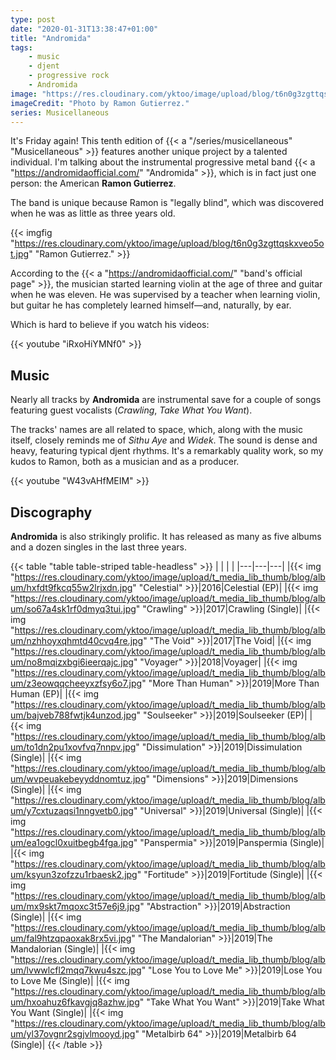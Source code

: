 ```yaml
---
type: post
date: "2020-01-31T13:38:47+01:00"
title: "Andromida"
tags:
    - music
    - djent
    - progressive rock
    - Andromida
image: "https://res.cloudinary.com/yktoo/image/upload/blog/t6n0g3zgttqskxveo5ot.jpg"
imageCredit: "Photo by Ramon Gutierrez."
series: Musicellaneous
---
```


It's Friday again! This tenth edition of {{< a "/series/musicellaneous" "Musicellaneous" >}} features another unique project by a talented individual. I'm talking about the instrumental progressive metal band {{< a "https://andromidaofficial.com/" "Andromida" >}}, which is in fact just one person: the American **Ramon Gutierrez**.

The band is unique because Ramon is "legally blind", which was discovered when he was as little as three years old.

<!--more-->

{{< imgfig "https://res.cloudinary.com/yktoo/image/upload/blog/t6n0g3zgttqskxveo5ot.jpg" "Ramon Gutierrez." >}}

According to the {{< a "https://andromidaofficial.com/" "band's official page" >}}, the musician started learning violin at the age of three and guitar when he was eleven. He was supervised by a teacher when learning violin, but guitar he has completely learned himself—and, naturally, by ear.

Which is hard to believe if you watch his videos:

{{< youtube "iRxoHiYMNf0" >}}

## Music

Nearly all tracks by **Andromida** are instrumental save for a couple of songs featuring guest vocalists (*Crawling*, *Take What You Want*).

The tracks' names are all related to space, which, along with the music itself, closely reminds me of *Sithu Aye* and *Widek*. The sound is dense and heavy, featuring typical djent rhythms. It's a remarkably quality work, so my kudos to Ramon, both as a musician and as a producer.

{{< youtube "W43vAHfMEIM" >}}

## Discography

**Andromida** is also strikingly prolific. It has released as many as five albums and a dozen singles in the last three years.

{{< table "table table-striped table-headless" >}}
|   |   |   |
|---|---|---|
|{{< img "https://res.cloudinary.com/yktoo/image/upload/t_media_lib_thumb/blog/album/hxfdt9fkcq55w2lrjxdn.jpg" "Celestial" >}}|2016|Celestial (EP)|
|{{< img "https://res.cloudinary.com/yktoo/image/upload/t_media_lib_thumb/blog/album/so67a4sk1rf0dmyq3tui.jpg" "Crawling" >}}|2017|Crawling (Single)|
|{{< img "https://res.cloudinary.com/yktoo/image/upload/t_media_lib_thumb/blog/album/nzhhoyxqhmtd40cvq4re.jpg" "The Void" >}}|2017|The Void|
|{{< img "https://res.cloudinary.com/yktoo/image/upload/t_media_lib_thumb/blog/album/no8mqizxbgi6ieerqajc.jpg" "Voyager" >}}|2018|Voyager|
|{{< img "https://res.cloudinary.com/yktoo/image/upload/t_media_lib_thumb/blog/album/z3eowqqcheeyxzfsy6o7.jpg" "More Than Human" >}}|2019|More Than Human (EP)|
|{{< img "https://res.cloudinary.com/yktoo/image/upload/t_media_lib_thumb/blog/album/bajveb788fwtjk4unzod.jpg" "Soulseeker" >}}|2019|Soulseeker (EP)|
|{{< img "https://res.cloudinary.com/yktoo/image/upload/t_media_lib_thumb/blog/album/to1dn2pu1xovfvq7nnpv.jpg" "Dissimulation" >}}|2019|Dissimulation (Single)|
|{{< img "https://res.cloudinary.com/yktoo/image/upload/t_media_lib_thumb/blog/album/wvpeuakebeyyddnomtuz.jpg" "Dimensions" >}}|2019|Dimensions (Single)|
|{{< img "https://res.cloudinary.com/yktoo/image/upload/t_media_lib_thumb/blog/album/y7cxtuzaqsi1nngvetb0.jpg" "Universal" >}}|2019|Universal (Single)|
|{{< img "https://res.cloudinary.com/yktoo/image/upload/t_media_lib_thumb/blog/album/ea1ogcl0xuitbegb4fga.jpg" "Panspermia" >}}|2019|Panspermia (Single)|
|{{< img "https://res.cloudinary.com/yktoo/image/upload/t_media_lib_thumb/blog/album/ksyun3zofzzu1rbaesk2.jpg" "Fortitude" >}}|2019|Fortitude (Single)|
|{{< img "https://res.cloudinary.com/yktoo/image/upload/t_media_lib_thumb/blog/album/mx9skt7mqoxc3t57e6j9.jpg" "Abstraction" >}}|2019|Abstraction (Single)|
|{{< img "https://res.cloudinary.com/yktoo/image/upload/t_media_lib_thumb/blog/album/fal9htzqpaoxak8rx5vi.jpg" "The Mandalorian" >}}|2019|The Mandalorian (Single)|
|{{< img "https://res.cloudinary.com/yktoo/image/upload/t_media_lib_thumb/blog/album/lvwwlcfl2mqq7kwu4szc.jpg" "Lose You to Love Me" >}}|2019|Lose You to Love Me (Single)|
|{{< img "https://res.cloudinary.com/yktoo/image/upload/t_media_lib_thumb/blog/album/hxoahuz6fkavgjq8azhw.jpg" "Take What You Want" >}}|2019|Take What You Want (Single)|
|{{< img "https://res.cloudinary.com/yktoo/image/upload/t_media_lib_thumb/blog/album/yl37ovgnr2sgjvlmooyd.jpg" "Metalbirb 64" >}}|2019|Metalbirb 64 (Single)|
{{< /table >}}

